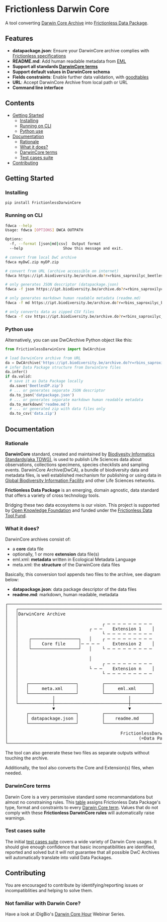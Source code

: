 # Frictionless Darwin Core
A tool converting [Darwin Core Archive](https://en.wikipedia.org/wiki/Darwin_Core_Archive) into [Frictionless Data Package](https://frictionlessdata.io/specs/data-package/).

## Features
* **datapackage.json**: Ensure your DarwinCore archive complies with [Frictionless specifications](https://frictionlessdata.io/specs/)
* **README.md**: Add human readable metadata from [EML](https://en.wikipedia.org/wiki/Ecological_Metadata_Language)
* **Support all standards [DarwinCore terms](#darwincore-terms)**
* **Support default values in DarwinCore schema**
* **Fields constraints**: Enable further data validation, with [goodtables](https://github.com/frictionlessdata/goodtables-py)
* **URL**: Accept DarwinCore Archive from local path or URL
* **Command line interface**

## Contents
<!--TOC-->
* [Getting Started](#getting-started)
    * [Installing](#installing)
    * [Running on CLI](#running-on-cli)
    * [Python use](#python-use)
* [Documentation](#documentation)
    * [Rationale](#rationale)
    * [What it does?](#what-it-does)
    * [DarwinCore terms](#darwincore-terms)
    * [Test cases suite](#test-cases-suite)
* [Contributing](#contributing)
<!--TOC-->

## Getting Started
### Installing
```
pip install FrictionlessDarwinCore
```

### Running on CLI
```sh
fdwca --help
Usage: fdwca [OPTIONS] DWCA OUTPATH

Options:
  -f, --format [json|md|csv]  Output format
  --help                  Show this message and exit.

# convert from local DwC archive
fdwca myDwC.zip myDP.zip

# convert from URL (archive accessible on internet)
fdwca https://ipt.biodiversity.be/archive.do?r=rbins_saproxilyc_beetles S1dp.zip

# only generates JSON descriptor (datapackage.json)
fdwca -f json https://ipt.biodiversity.be/archive.do?r=rbins_saproxilyc_beetles datapackage.json

# only generates markdown human readable metadata (readme.md)
fdwca -f md https://ipt.biodiversity.be/archive.do?r=rbins_saproxilyc_beetles readme.md

# only converts data as zipped CSV files
fdwca -f csv https://ipt.biodiversity.be/archive.do?r=rbins_saproxilyc_beetles beetles.zip

```

### Python use
Alternatively, you can use DwCArchive Python object like this:
```python
from FrictionlessDarwinCore import DwCArchive

# load DarwinCore archive from URL
da = DwCArchive('https://ipt.biodiversity.be/archive.do?r=rbins_saproxilyc_beetles')
# infer Data Package structure from DarwinCore files
da.infer()
if da.valid:
  # save it as Data Package locally
  da.save('BeetlesDP.zip')
  # ... or generates separate JSON descriptor
  da.to_json('datpackage.json')
  # ... or generates separate markdown human readable metadata
  da.to_markdown('readme.md')
  # ... or generated zip with data files only
  da.to_csv('data.zip')
```

## Documentation
### Rationale
**DarwinCore** standard, created and maintained by [Biodivesity Informatics Standards(aka TDWG)](https://www.tdwg.org/), is used to publish Life Sciences data about observations, collections specimens, species checklists and sampling events. DarwinCore Archive(DwCA), a bundle of biodiversity data and metadata files, is well established mechanism for publishing or using data in [Global Biodiversity Information Facility](https://www.gbif.org/) and other Life Sciences networks.

**Frictionless Data Package** is an emerging, domain agnostic, data standard that offers a variety of cross technology tools.

Bridging these two data ecosystems is our vision. This project is supported by [Open Knowledge Foundation](https://okfn.org/) and funded under the [Frictionless Data Tool Fund](https://toolfund.frictionlessdata.io/).

### What it does?
DarwinCore archives consist of:
* a **core** data file
* optionally, 1 or more **extension** data file(s)
* eml.xml: **metadata** written in Ecological Metadata Language
* meta.xml: the **structure** of the DarwinCore data files

Basically, this conversion tool appends two files to the archive, see diagram below:
* **datapackage.json**: data package descriptor of the data files
* **readme.md**: markdown, human readable, metadata

<pre>┌─────────────────────────────────────────────────────────────────┐
│   ┌──────────────────────────────────────────────────────────┐  │
│   │DarwinCore Archive                                        │  │
│   │                                                          │  │
│   │                                ┌ ─ ─ ─ ─ ─ ─ ─ ─ ─       │  │
│   │                           ┌ ─ ─    Extension 1    │      │  │
│   │                                └ ─ ─ ─ ─ ─ ─ ─ ─ ─       │  │
│   │    ┌──────────────────┐   │    ┌ ─ ─ ─ ─ ─ ─ ─ ─ ─       │  │
│   │    │    Core file     │─ ─ ─ ─     Extension 2    │      │  │
│   │    └──────────────────┘   │    └ ─ ─ ─ ─ ─ ─ ─ ─ ─       │  │
│   │                                                          │  │
│   │                           │                              │  │
│   │                                ┌ ─ ─ ─ ─ ─ ─ ─ ─ ─       │  │
│   │                           └ ─ ─    Extension n    │      │  │
│   │                                └ ─ ─ ─ ─ ─ ─ ─ ─ ─       │  │
│   │                                                          │  │
│   │   ┌──────────────────┐         ┌──────────────────┐      │  │
│   │   │     meta.xml     │         │     eml.xml      │      │  │
│   │   └──────────────────┘         └──────────────────┘      │  │
│   │             │                            │               │  │
│   └─────────────┼────────────────────────────┼───────────────┘  │
│                 ▼                            ▼                  │
│       ┌──────────────────┐         ┌──────────────────┐         │
│       │ datapackage.json │         │    readme.md     │         │
│       └──────────────────┘         └──────────────────┘         │
│                                                                 │
│                                           FrictionlessDarwinCore│
│                                                  (=Data Package)│
└─────────────────────────────────────────────────────────────────┘
</pre>
The tool can also generate these two files as separate outputs without touching the archive.

Additionally, the tool also converts the Core and Extension(s) files, when needed.

### DarwinCore terms
Darwin Core is a very persmissive standard some recommandations but almost no constraining rules. This [table](https://github.com/andrejjh/FrictionlessDarwinCore/blob/master/FrictionlessDarwinCore/fdwc_terms.csv) assigns Frictionless Data Package's type, format and constraints to every [Darwin Core term](https://dwc.tdwg.org/terms/).
Values that do not comply with these **Frictionless DarwinCore rules** will automatically raise warnings.

### Test cases suite
The initial [test cases suite](./testCases.md) covers a wide variety of Darwin Core usages. It should give enough confidence that basic incompatibilities are identified, reported and solved but it will not guarantee that all possible DwC Archives will automatically translate into valid Data Packages.

## Contributing
You are encouraged to contribute by identifying/reporting issues or incompatiblities and helping to solve them.

### Not familiar with Darwin Core?
Have a look at iDigBio's [Darwin Core Hour](https://www.idigbio.org/content/darwin-core-hour-webinar-series) Webinar Series.
